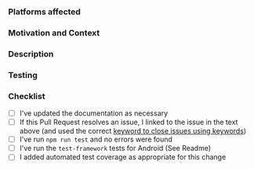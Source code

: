 <!--
Please make sure the checklist boxes are all checked before submitting the PR.

Thanks!
-->

### Platforms affected



### Motivation and Context
<!-- Why is this change required? What problem does it solve? -->
<!-- If it fixes an open issue, please link to the issue here. -->



### Description



### Testing
<!-- Please describe in detail how you tested your changes. -->



### Checklist
<!-- Place and x inside the [ ] to indicate completion -->

- [ ] I've updated the documentation as necessary
- [ ] If this Pull Request resolves an issue, I linked to the issue in the text above (and used the correct [keyword to close issues using keywords](https://help.github.com/articles/closing-issues-using-keywords/))
- [ ] I've run `npm run test` and no errors were found
- [ ] I've run the `test-framework` tests for Android (See Readme)
- [ ] I added automated test coverage as appropriate for this change